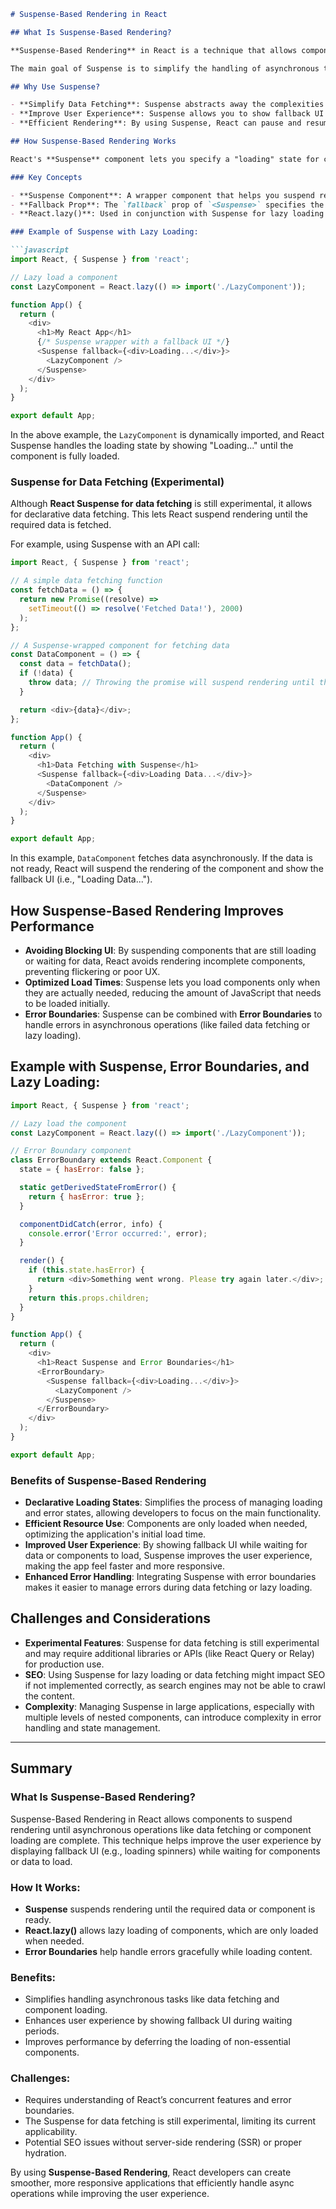 
```markdown
# Suspense-Based Rendering in React

## What Is Suspense-Based Rendering?

**Suspense-Based Rendering** in React is a technique that allows components to "wait" for something to load before rendering. It was introduced to handle asynchronous operations like data fetching or lazy loading of components. By using **React Suspense**, you can pause the rendering of parts of the component tree until certain conditions (like loading data or a component) are met.

The main goal of Suspense is to simplify the handling of asynchronous tasks within the React application while improving the user experience by allowing React to render a fallback UI while waiting for components or data to load.

## Why Use Suspense?

- **Simplify Data Fetching**: Suspense abstracts away the complexities of managing loading states, making data fetching simpler and more declarative.
- **Improve User Experience**: Suspense allows you to show fallback UI (e.g., loading spinners) while the content or component is being fetched or loaded asynchronously, providing users with visual feedback.
- **Efficient Rendering**: By using Suspense, React can pause and resume the rendering of components, allowing for more efficient resource management and smoother UI transitions.

## How Suspense-Based Rendering Works

React's **Suspense** component lets you specify a "loading" state for components that depend on asynchronous operations like fetching data or dynamically importing components.

### Key Concepts

- **Suspense Component**: A wrapper component that helps you suspend rendering until some condition is met (e.g., data loading, component loading).
- **Fallback Prop**: The `fallback` prop of `<Suspense>` specifies the UI to show while waiting for the lazy-loaded component or data to be ready. This can be a loading spinner, a message, or any other placeholder UI.
- **React.lazy()**: Used in conjunction with Suspense for lazy loading components. It enables you to load components dynamically only when needed, avoiding unnecessary bundles at the initial page load.

### Example of Suspense with Lazy Loading:

```javascript
import React, { Suspense } from 'react';

// Lazy load a component
const LazyComponent = React.lazy(() => import('./LazyComponent'));

function App() {
  return (
    <div>
      <h1>My React App</h1>
      {/* Suspense wrapper with a fallback UI */}
      <Suspense fallback={<div>Loading...</div>}>
        <LazyComponent />
      </Suspense>
    </div>
  );
}

export default App;
```

In the above example, the `LazyComponent` is dynamically imported, and React Suspense handles the loading state by showing "Loading..." until the component is fully loaded.

### Suspense for Data Fetching (Experimental)

Although **React Suspense for data fetching** is still experimental, it allows for declarative data fetching. This lets React suspend rendering until the required data is fetched.

For example, using Suspense with an API call:

```javascript
import React, { Suspense } from 'react';

// A simple data fetching function
const fetchData = () => {
  return new Promise((resolve) =>
    setTimeout(() => resolve('Fetched Data!'), 2000)
  );
};

// A Suspense-wrapped component for fetching data
const DataComponent = () => {
  const data = fetchData();
  if (!data) {
    throw data; // Throwing the promise will suspend rendering until the data is ready
  }

  return <div>{data}</div>;
};

function App() {
  return (
    <div>
      <h1>Data Fetching with Suspense</h1>
      <Suspense fallback={<div>Loading Data...</div>}>
        <DataComponent />
      </Suspense>
    </div>
  );
}

export default App;
```

In this example, `DataComponent` fetches data asynchronously. If the data is not ready, React will suspend the rendering of the component and show the fallback UI (i.e., "Loading Data...").

## How Suspense-Based Rendering Improves Performance

- **Avoiding Blocking UI**: By suspending components that are still loading or waiting for data, React avoids rendering incomplete components, preventing flickering or poor UX.
- **Optimized Load Times**: Suspense lets you load components only when they are actually needed, reducing the amount of JavaScript that needs to be loaded initially.
- **Error Boundaries**: Suspense can be combined with **Error Boundaries** to handle errors in asynchronous operations (like failed data fetching or lazy loading).

## Example with Suspense, Error Boundaries, and Lazy Loading:

```javascript
import React, { Suspense } from 'react';

// Lazy load the component
const LazyComponent = React.lazy(() => import('./LazyComponent'));

// Error Boundary component
class ErrorBoundary extends React.Component {
  state = { hasError: false };

  static getDerivedStateFromError() {
    return { hasError: true };
  }

  componentDidCatch(error, info) {
    console.error('Error occurred:', error);
  }

  render() {
    if (this.state.hasError) {
      return <div>Something went wrong. Please try again later.</div>;
    }
    return this.props.children;
  }
}

function App() {
  return (
    <div>
      <h1>React Suspense and Error Boundaries</h1>
      <ErrorBoundary>
        <Suspense fallback={<div>Loading...</div>}>
          <LazyComponent />
        </Suspense>
      </ErrorBoundary>
    </div>
  );
}

export default App;
```

### Benefits of Suspense-Based Rendering

- **Declarative Loading States**: Simplifies the process of managing loading and error states, allowing developers to focus on the main functionality.
- **Efficient Resource Use**: Components are only loaded when needed, optimizing the application's initial load time.
- **Improved User Experience**: By showing fallback UI while waiting for data or components to load, Suspense improves the user experience, making the app feel faster and more responsive.
- **Enhanced Error Handling**: Integrating Suspense with error boundaries makes it easier to manage errors during data fetching or lazy loading.

## Challenges and Considerations

- **Experimental Features**: Suspense for data fetching is still experimental and may require additional libraries or APIs (like React Query or Relay) for production use.
- **SEO**: Using Suspense for lazy loading or data fetching might impact SEO if not implemented correctly, as search engines may not be able to crawl the content.
- **Complexity**: Managing Suspense in large applications, especially with multiple levels of nested components, can introduce complexity in error handling and state management.

---

## Summary

### What Is Suspense-Based Rendering?

Suspense-Based Rendering in React allows components to suspend rendering until asynchronous operations like data fetching or component loading are complete. This technique helps improve the user experience by displaying fallback UI (e.g., loading spinners) while waiting for components or data to load.

### How It Works:
- **Suspense** suspends rendering until the required data or component is ready.
- **React.lazy()** allows lazy loading of components, which are only loaded when needed.
- **Error Boundaries** help handle errors gracefully while loading content.

### Benefits:
- Simplifies handling asynchronous tasks like data fetching and component loading.
- Enhances user experience by showing fallback UI during waiting periods.
- Improves performance by deferring the loading of non-essential components.

### Challenges:
- Requires understanding of React’s concurrent features and error boundaries.
- The Suspense for data fetching is still experimental, limiting its current applicability.
- Potential SEO issues without server-side rendering (SSR) or proper hydration.

By using **Suspense-Based Rendering**, React developers can create smoother, more responsive applications that efficiently handle async operations while improving the user experience.
```

